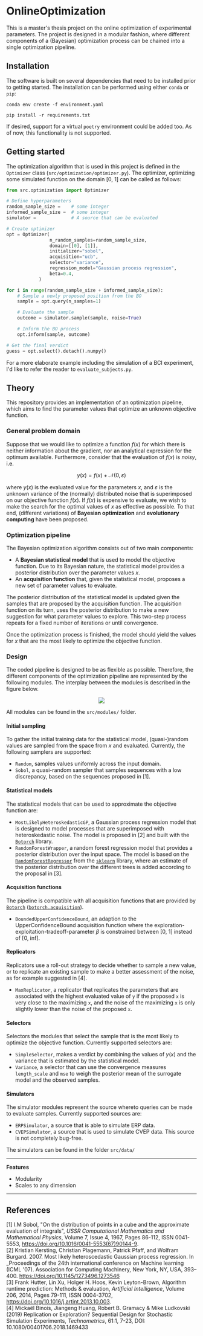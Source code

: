 # OnlineOptimization
This is a master's thesis project on the online optimization of experimental parameters. The project is designed in a modular fashion, where different components of a (Bayesian) optimization process can be chained into a single optimization pipeline.

## Installation
The software is built on several dependencies that need to be installed prior to getting started. The installation can be performed using either `conda` or `pip`:

```conda env create -f environment.yaml```

```pip install -r requirements.txt```

If desired, support for a virtual `poetry` environment could be added too. As of now, this functionality is not supported. 

## Getting started
The optimization algorithm that is used in this project is defined in the `Optimizer` class (`src/optimization/optimizer.py`). The optimizer, optimizing some simulated function on the domain [0, 1] can be called as follows:

```python
from src.optimization import Optimizer

# Define hyperparameters
random_sample_size =    # some integer
informed_sample_size =  # some integer
simulator =             # A source that can be evaluated

# Create optimizer
opt = Optimizer(
                n_random_samples=random_sample_size,
                domain=[[0], [1]],
                initializer="sobol",
                acquisition="ucb",
                selector="variance",
                regression_model="Gaussian process regression",
                beta=0.4,
            )

for i in range(random_sample_size + informed_sample_size):
    # Sample a newly proposed position from the BO
    sample = opt.query(n_samples=1)

    # Evaluate the sample
    outcome = simulator.sample(sample, noise=True)

    # Inform the BO process
    opt.inform(sample, outcome)

# Get the final verdict
guess = opt.select().detach().numpy()
```
For a more elaborate example including the simulation of a BCI experiment, I'd like to refer the reader to `evaluate_subjects.py`.
## Theory
This repository provides an implementation of an optimization pipeline, which aims to find the parameter values that optimize an unknown objective function. 
### General problem domain
Suppose that we would like to optimize a function $f(x)$ for which there is neither information about the gradient, nor an analytical expression for the optimum available. Furthermore, consider that the evaluation of $f(x)$ is _noisy_, i.e.

$$y(x) = f(x) + \mathcal{N}(0, \varepsilon)$$

where $y(x)$ is the evaluated value for the parameters $x$, and $\varepsilon$ is the unknown variance of the (normally) distributed noise that is superimposed on our objective function $f(x)$. If $f(x)$ is expensive to evaluate, we wish to make the search for the optimal values of $x$ as effective as possible. To that end, (different variations) of **Bayesian optimization** and **evolutionary computing** have been proposed.

### Optimization pipeline
The Bayesian optimization algorithm consists out of two main components:

- A **Bayesian statistical model** that is used to model the objective function. Due to its Bayesian nature, the statistical model provides a posterior distribution over the parameter values $x$. 
- An **acquisition function** that, given the statistical model, proposes a new set of parameter values to evaluate. 

The posterior distribution of the statistical model is updated given the samples that are proposed by the acquisition function. The acquisition function on its turn, uses the posterior distribution to make a new suggestion for what parameter values to explore. This two-step process repeats for a fixed number of iterations or until convergence. 

Once the optimization process is finished, the model should yield the values for $x$ that are the most likely to optimize the objective function. 

### Design
The coded pipeline is designed to be as flexible as possible. Therefore, the different components of the optimization pipeline are represented by the following modules. 
The interplay between the modules is described in the figure below.

<p align="center">
<img src="figures/design_diagram.png">
</p>

All modules can be found in the `src/modules/` folder.

#### Initial sampling
To gather the initial training data for the statistical model, (quasi-)random values are sampled from the space from $x$ and evaluated. Currently, the following samplers are supported:

- `Random`, samples values uniformly across the input domain. 
- `Sobol`, a quasi-random sampler that samples sequences with a low discrepancy, based on the sequences proposed in [1].

#### Statistical models
The statistical models that can be used to approximate the objective function are:

- `MostLikelyHeteroskedasticGP`, a Gaussian process regression model that is designed to model processes that are superimposed with heteroskedastic noise. The model is proposed in [2] and built with the [`Botorch`](https://botorch.org/) library.
- `RandomForestWrapper`, a random forest regression model that provides a posterior distribution over the input space. The model is based on the [`RandomForestRegressor`](https://scikit-learn.org/stable/modules/generated/sklearn.ensemble.RandomForestRegressor.html) from the [`sklearn`](https://scikit-learn.org/stable/index.html) library, where an estimate of the posterior distribution over the different trees is added according to the proposal in [3].

#### Acquisition functions
The pipeline is compatible with all acquisition functions that are provided by [`Botorch`](https://botorch.org/) ([`botorch.acquisition`](https://botorch.org/api/acquisition.html)).

- `BoundedUpperConfidenceBound`, an adaption to the UpperConfidenceBound acquisition function where the exploration-exploitation-tradeoff-parameter $\beta$ is constrained between [0, 1] instead of [0, inf]. 

#### Replicators
Replicators use a roll-out strategy to decide whether to sample a new value, or to replicate an existing sample to make a better assessment of the noise, as for example suggested in [4].

- `MaxReplicator`, a replicator that replicates the parameters that are associated with the highest evaluated value of `y` if the proposed `x` is very close to the maximizing `x`, and the noise of the maximizing `x` is only slightly lower than the noise of the proposed `x`.

#### Selectors
Selectors the modules that select the sample that is the most likely to optimize the objective function. Currently supported selectors are:

- `SimpleSelector`, makes a verdict by combining the values of $y(x)$ and the variance that is estimated by the statistical model.
- `Variance`, a selector that can use the convergence measures `length_scale` and `mse` to weigh the posterior mean of the surrogate model and the observed samples. 

#### Simulators
The simulator modules represent the source whereto queries can be made to evaluate samples. Currently supported sources are:

- `ERPSimulator`, a source that is able to simulate ERP data.
- `CVEPSimulator`, a source that is used to simulate CVEP data. This source is not completely bug-free. 

The simulators can be found in the folder `src/data/`

***
**Features**
- Modularity
- Scales to any dimension
***
## References
[1] I.M Sobol, "On the distribution of points in a cube and the approximate evaluation of integrals", _USSR Computational Mathematics and Mathematical Physics_, Volume 7, Issue 4, 1967, Pages 86-112, ISSN 0041-5553, https://doi.org/10.1016/0041-5553(67)90144-9. <br>
[2] Kristian Kersting, Christian Plagemann, Patrick Pfaff, and Wolfram Burgard. 2007. Most likely heteroscedastic Gaussian process regression. In _Proceedings of the 24th international conference on Machine learning (ICML '07). Association for Computing Machinery, New York, NY, USA, 393–400. https://doi.org/10.1145/1273496.1273546 <br>
[3] Frank Hutter, Lin Xu, Holger H. Hoos, Kevin Leyton-Brown, Algorithm runtime prediction: Methods & evaluation, _Artificial Intelligence_, Volume 206, 2014, Pages 79-111, ISSN 0004-3702, https://doi.org/10.1016/j.artint.2013.10.003. <br>
[4] Mickaël Binois, Jiangeng Huang, Robert B. Gramacy & Mike Ludkovski (2019) Replication or Exploration? Sequential Design for Stochastic Simulation Experiments, _Technometrics_, 61:1, 7-23, DOI: 10.1080/00401706.2018.1469433 <br>